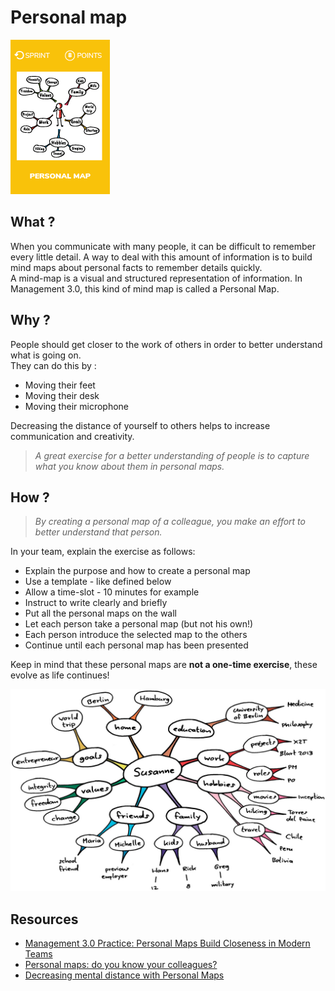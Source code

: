 # Personal map
![Personal map](images/personal.png)

## What ?
When you communicate with many people, it can be difficult to remember every little detail. A way to deal with this amount of information is to build mind maps about personal facts to remember details quickly.  
A mind-map is a visual and structured representation of information. 
In Management 3.0, this kind of mind map is called a Personal Map.

## Why ?
People should get closer to the work of others in order to better understand what is going on.  
They can do this by :
* Moving their feet
* Moving their desk
* Moving their microphone

Decreasing the distance of yourself to others helps to increase communication and creativity. 

> *A great exercise for a better understanding of people is to capture what you know about them in personal maps.*

## How ?
> *By creating a personal map of a colleague, you make an effort to better understand that person.*

In your team, explain the exercise as follows:
* Explain the purpose and how to create a personal map
* Use a template - like defined below
* Allow a time-slot - 10 minutes for example
* Instruct to write clearly and briefly
* Put all the personal maps on the wall
* Let each person take a personal map (but not his own!)
* Each person introduce the selected map to the others
* Continue until each personal map has been presented

Keep in mind that these personal maps are **not a one-time exercise**, these evolve as life continues!

![Personal map](images/personal-map1.jpg)

## Resources
* [Management 3.0 Practice: Personal Maps Build Closeness in Modern Teams](https://www.youtube.com/watch?v=T9d8w-OG-Fk)
* [Personal maps: do you know your colleagues?](https://www.linkedin.com/pulse/personal-maps-management-30-frederik-vannieuwenhuyse/)
* [Decreasing mental distance with Personal Maps](https://medium.com/@tadeumarinho/decreasing-mental-distance-with-personal-maps-11cc69d15af3)
